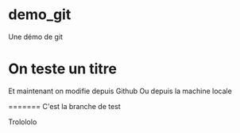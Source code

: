 demo_git
========

Une démo de git

On teste un titre
===

Et maintenant on modifie depuis Github
Ou depuis la machine locale

=======
C'est la branche de test

Trolololo